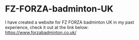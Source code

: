 # FZ-FORZA-badminton-UK
I have created a website for FZ FORZA badminton UK in my past experience, check it out at the link below:
https://www.forzabadminton.co.uk/
